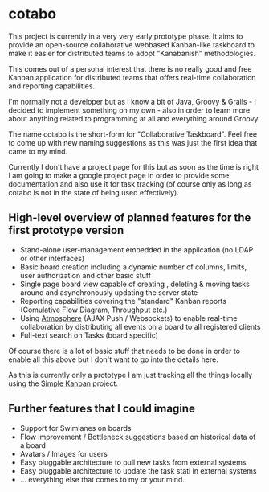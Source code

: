 cotabo
======
This project is currently in a very very early prototype phase.
It aims to provide an open-source collaborative webbased Kanban-like taskboard 
to make it easier for distributed teams to adopt "Kanabanish" methodologies.

This comes out of a personal interest that there is no really good and free
Kanban application for distributed teams that offers real-time collaboration 
and reporting capabilities.

I'm normally not a developer but as I know a bit of Java, Groovy & Grails - I decided to 
implement something on my own - also in order to learn more about anything related to 
programming at all and everything around Groovy.

The name cotabo is the short-form for "Collaborative Taskboard".
Feel free to come up with new naming suggestions as this was just the first idea
that came to my mind.

Currently I don't have a project page for this but as soon as the time is right
I am going to make a google project page in order to provide some documentation
and also use it for task tracking (of course only as long as cotabo is not 
in the state of being used effectively).


High-level overview of planned features for the first prototype version
-----------------------------------------------------------------

* Stand-alone user-management embedded in the application (no LDAP or other interfaces)
* Basic board creation including a dynamic number of columns, limits, user authorization and other basic stuff
* Single page board view capable of creating , deleting & moving tasks around and asynchronously updating the server state
* Reporting capabilities covering the "standard" Kanban reports (Comulative Flow Diagram, Throughput etc.)
* Using [Atmosphere](http://atmosphere.java.net/) (AJAX Push / Websockets) to enable real-time collaboration by distributing all events on a board to all registered clients
* Full-text search on Tasks (board specific)

Of course there is a lot of basic stuff that needs to be done in order to enable all this above
but I don't want to go into the details here.

As this is currently only a prototype I am just tracking all the things locally 
using the [Simple Kanban](http://www.simple-kanban.com/) project.


Further features that I could imagine
-------------------------------------
* Support for Swimlanes on boards
* Flow improvement / Bottleneck suggestions based on historical data of a board
* Avatars / Images for users
* Easy pluggable architecture to pull new tasks from external systems
* Easy pluggable architecture to update the task stati in external systems
* ... everything else that comes to my or your mind.





